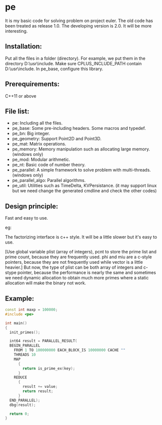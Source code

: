 pe
==

It is my basic code for solving problem on project euler.
The old code has been treated as release 1.0.
The developing version is 2.0. It will be more interesting.

Installation:
-------------
Put all the files in a folder (directory).
For example, we put them in the directory D:\usr\include.
Make sure CPLUS_INCLUDE_PATH contain D:\usr\include.
In pe_base, configure this library.

Prerequirements:
----------------
C++11 or above

File list:
-----------

* pe: Including all the files.
* pe_base: Some pre-including headers. Some macros and typedef.
* pe_bn: Big integer.
* pe_geometry: Support Point2D and Point3D.
* pe_mat: Matrix operations.
* pe_memory: Memory manipulation such as allocating large memory. (windows only)
* pe_mod: Modular arithmetic.
* pe_nt: Basic code of number theory.
* pe_parallel: A simple framework to solve problem with multi-threads. (windows only)
* pe_parallel_algo: Parallel algorithms.
* pe_util: Utilities such as TimeDelta, KVPersistance. (it may support linux but we need change the generated cmdline and check the other codes)



Design principle:
--------------------
Fast and easy to use.

eg:

The factorizing interface is c++ style. It will be a little slower but it's easy to use.

[Use global variable plist (array of integers), pcnt to store the prime list and prime count, because they are frequently used. phi and miu are a c-style pointers, because they are not frequently used while vector<int> is a little heavier.] But now, the type of plist can be both array of integers and c-stype pointer, because the performance is nearly the same and sometimes we need dynamic allocation to obtain much more primes where a static allocation will make the binary not work.

Example:
--------
```cpp
const int maxp = 100000;
#include <pe>

int main()
{
  init_primes();

  int64 result = PARALLEL_RESULT(
  BEGIN_PARALLEL
    FROM 1 TO 100000000 EACH_BLOCK_IS 10000000 CACHE ""
    THREADS 10
    MAP
      {
        return is_prime_ex(key);
      }
    REDUCE
      {
        result += value;
        return result;
      }
  END_PARALLEL);
  dbg(result);

  return 0;
}
```
